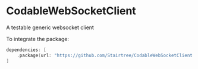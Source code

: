 # CodableWebSocketClient

A testable generic websocket client

To integrate the package:

```swift
dependencies: [
    .package(url: "https://github.com/Stairtree/CodableWebSocketClient.git", branch: "main"),
]
```
